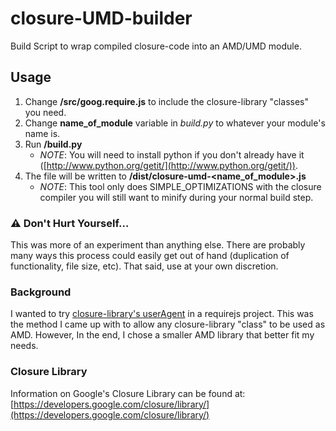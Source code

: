 closure-UMD-builder
=========================

Build Script to wrap compiled closure-code into an AMD/UMD module.

## Usage

1. Change **/src/goog.require.js** to include the closure-library "classes" you need.
2. Change **name_of_module** variable in *build.py* to whatever your module's name is.
3. Run **/build.py**
    - *NOTE*: You will need to install python if you don't already have it ([http://www.python.org/getit/](http://www.python.org/getit/)).
4. The file will be written to **/dist/closure-umd-<name_of_module\>.js**
    - *NOTE*: This tool only does SIMPLE_OPTIMIZATIONS with the closure compiler you will still want to minify during your normal build step.

### :warning: Don't Hurt Yourself...

This was more of an experiment than anything else. There are probably many ways this process could easily get out of hand (duplication of functionality, file size, etc). That said, use at your own discretion.


### Background

I wanted to try [closure-library's userAgent](http://docs.closure-library.googlecode.com/git/closure_goog_useragent_useragent.js.html) in a requirejs project. This was the method I came up with to allow any closure-library "class" to be used as AMD. However, In the end, I chose a smaller AMD library that better fit my needs. 

### Closure Library

Information on Google's Closure Library can be found at: [https://developers.google.com/closure/library/](https://developers.google.com/closure/library/)
